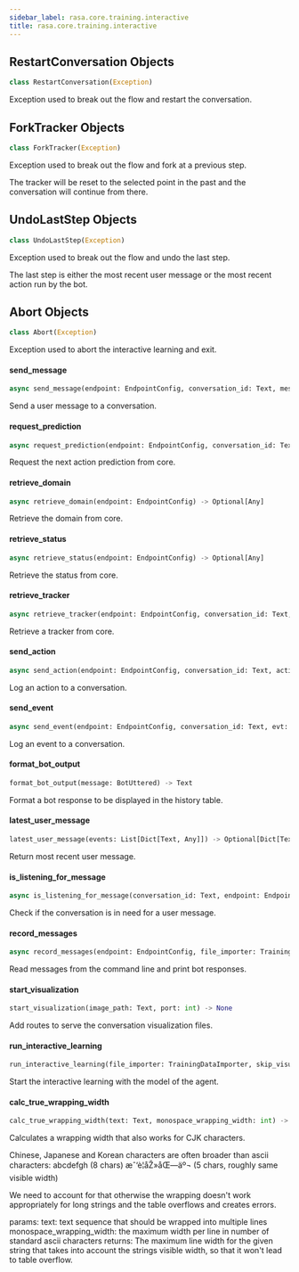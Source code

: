 ```yaml
---
sidebar_label: rasa.core.training.interactive
title: rasa.core.training.interactive
---
```

## RestartConversation Objects

```python
class RestartConversation(Exception)
```

Exception used to break out the flow and restart the conversation.

## ForkTracker Objects

```python
class ForkTracker(Exception)
```

Exception used to break out the flow and fork at a previous step.

The tracker will be reset to the selected point in the past and the
conversation will continue from there.

## UndoLastStep Objects

```python
class UndoLastStep(Exception)
```

Exception used to break out the flow and undo the last step.

The last step is either the most recent user message or the most
recent action run by the bot.

## Abort Objects

```python
class Abort(Exception)
```

Exception used to abort the interactive learning and exit.

#### send\_message

```python
async send_message(endpoint: EndpointConfig, conversation_id: Text, message: Text, parse_data: Optional[Dict[Text, Any]] = None) -> Optional[Any]
```

Send a user message to a conversation.

#### request\_prediction

```python
async request_prediction(endpoint: EndpointConfig, conversation_id: Text) -> Optional[Any]
```

Request the next action prediction from core.

#### retrieve\_domain

```python
async retrieve_domain(endpoint: EndpointConfig) -> Optional[Any]
```

Retrieve the domain from core.

#### retrieve\_status

```python
async retrieve_status(endpoint: EndpointConfig) -> Optional[Any]
```

Retrieve the status from core.

#### retrieve\_tracker

```python
async retrieve_tracker(endpoint: EndpointConfig, conversation_id: Text, verbosity: EventVerbosity = EventVerbosity.ALL) -> Dict[Text, Any]
```

Retrieve a tracker from core.

#### send\_action

```python
async send_action(endpoint: EndpointConfig, conversation_id: Text, action_name: Text, policy: Optional[Text] = None, confidence: Optional[float] = None, is_new_action: bool = False) -> Optional[Any]
```

Log an action to a conversation.

#### send\_event

```python
async send_event(endpoint: EndpointConfig, conversation_id: Text, evt: Union[List[Dict[Text, Any]], Dict[Text, Any]]) -> Optional[Any]
```

Log an event to a conversation.

#### format\_bot\_output

```python
format_bot_output(message: BotUttered) -> Text
```

Format a bot response to be displayed in the history table.

#### latest\_user\_message

```python
latest_user_message(events: List[Dict[Text, Any]]) -> Optional[Dict[Text, Any]]
```

Return most recent user message.

#### is\_listening\_for\_message

```python
async is_listening_for_message(conversation_id: Text, endpoint: EndpointConfig) -> bool
```

Check if the conversation is in need for a user message.

#### record\_messages

```python
async record_messages(endpoint: EndpointConfig, file_importer: TrainingDataImporter, conversation_id: Text = DEFAULT_SENDER_ID, max_message_limit: Optional[int] = None, skip_visualization: bool = False) -> None
```

Read messages from the command line and print bot responses.

#### start\_visualization

```python
start_visualization(image_path: Text, port: int) -> None
```

Add routes to serve the conversation visualization files.

#### run\_interactive\_learning

```python
run_interactive_learning(file_importer: TrainingDataImporter, skip_visualization: bool = False, conversation_id: Text = uuid.uuid4().hex, server_args: Dict[Text, Any] = None) -> None
```

Start the interactive learning with the model of the agent.

#### calc\_true\_wrapping\_width

```python
calc_true_wrapping_width(text: Text, monospace_wrapping_width: int) -> int
```

Calculates a wrapping width that also works for CJK characters.

Chinese, Japanese and Korean characters are often broader than ascii
characters:
abcdefgh (8 chars)
æˆ‘è¦åŽ»åŒ—äº¬ (5 chars, roughly same visible width)

We need to account for that otherwise the wrapping doesn&#x27;t work
appropriately for long strings and the table overflows and creates
errors.

params:
    text: text sequence that should be wrapped into multiple lines
    monospace_wrapping_width: the maximum width per line in number of
        standard ascii characters
returns:
    The maximum line width for the given string that takes into account
    the strings visible width, so that it won&#x27;t lead to table overflow.

